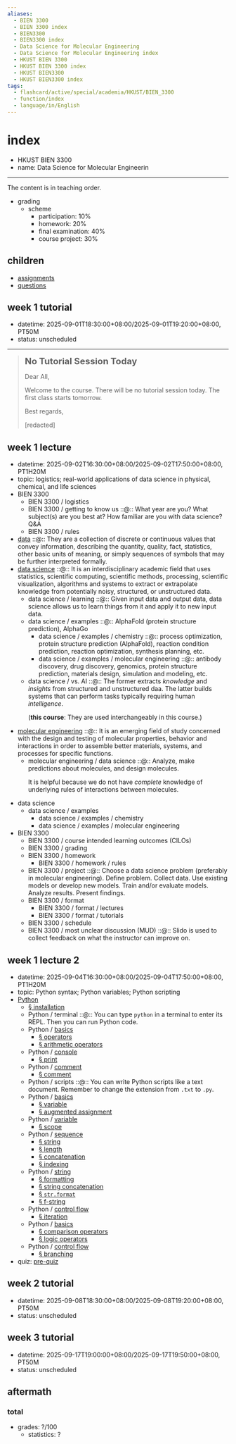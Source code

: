 ```yaml
---
aliases:
  - BIEN 3300
  - BIEN 3300 index
  - BIEN3300
  - BIEN3300 index
  - Data Science for Molecular Engineering
  - Data Science for Molecular Engineering index
  - HKUST BIEN 3300
  - HKUST BIEN 3300 index
  - HKUST BIEN3300
  - HKUST BIEN3300 index
tags:
  - flashcard/active/special/academia/HKUST/BIEN_3300
  - function/index
  - language/in/English
---
```


# index

- HKUST BIEN 3300
- name: Data Science for Molecular Engineerin

---

The content is in teaching order.

- grading
  - scheme
    - participation: 10%
    - homework: 20%
    - final examination: 40%
    - course project: 30%

## children

- [assignments](assignments/index.md)
- [questions](questions.md)

## week 1 tutorial

- datetime: 2025-09-01T18:30:00+08:00/2025-09-01T19:20:00+08:00, PT50M
- status: unscheduled

---

> __<big><big>No Tutorial Session Today</big></big>__
>
> Dear All,
>
> Welcome to the course. There will be no tutorial session today. The first class starts tomorrow.
>
> Best regards,
>
> \[redacted\]

## week 1 lecture

- datetime: 2025-09-02T16:30:00+08:00/2025-09-02T17:50:00+08:00, PT1H20M
- topic: logistics; real-world applications of data science in physical, chemical, and life sciences
- BIEN 3300
  - BIEN 3300 / logistics
  - BIEN 3300 / getting to know us ::@:: What year are you? What subject(s) are you best at? How familiar are you with data science? Q&A <!--SR:!2025-10-26,16,290!2025-12-21,58,310-->
  - BIEN 3300 / rules
- [data](../../../../general/data.md) ::@:: They are a collection of discrete or continuous values that convey information, describing the quantity, quality, fact, statistics, other basic units of meaning, or simply sequences of symbols that may be further interpreted formally. <!--SR:!2025-10-26,16,290!2025-10-26,16,290-->
- [data science](../../../../general/data%20science.md) ::@:: It is an interdisciplinary academic field that uses statistics, scientific computing, scientific methods, processing, scientific visualization, algorithms and systems to extract or extrapolate knowledge from potentially noisy, structured, or unstructured data. <!--SR:!2025-10-25,15,290!2025-12-17,54,310-->
  - data science / learning ::@:: Given input data and output data, data science allows us to learn things from it and apply it to new input data. <!--SR:!2025-10-25,15,290!2025-12-19,56,310-->
  - data science / examples ::@:: AlphaFold \(protein structure prediction\), AlphaGo <!--SR:!2025-10-26,16,290!2025-12-18,55,310-->
    - data science / examples / chemistry ::@:: process optimization, protein structure prediction \(AlphaFold\), reaction condition prediction, reaction optimization, synthesis planning, etc. <!--SR:!2025-10-25,15,290!2025-12-20,57,310-->
    - data science / examples / molecular engineering ::@:: antibody discovery, drug discovery, genomics, protein structure prediction, materials design, simulation and modeling, etc. <!--SR:!2025-10-25,15,290!2025-12-18,55,310-->
  - data science / vs. AI ::@:: The former extracts _knowledge_ and _insights_ from structured and unstructured daa. The latter builds systems that can perform tasks typically requiring human _intelligence_. <p> \(__this course__: They are used interchangeably in this course.\) <!--SR:!2025-10-26,16,290!2025-10-25,15,290-->
- [molecular engineering](../../../../general/molecular%20engineering.md) ::@:: It is an emerging field of study concerned with the design and testing of molecular properties, behavior and interactions in order to assemble better materials, systems, and processes for specific functions. <!--SR:!2025-10-25,15,290!2025-12-17,54,310-->
  - molecular engineering / data science ::@:: Analyze, make predictions about molecules, and design molecules. <p> It is helpful because we do not have _complete_ knowledge of underlying rules of interactions between molecules. <!--SR:!2025-10-25,15,290!2025-10-26,16,290-->
- data science
  - data science / examples
    - data science / examples / chemistry
    - data science / examples / molecular engineering
- BIEN 3300
  - BIEN 3300 / course intended learning outcomes \(CILOs\)
  - BIEN 3300 / grading
  - BIEN 3300 / homework
    - BIEN 3300 / homework / rules
  - BIEN 3300 / project ::@:: Choose a data science problem \(preferably in molecular engineering\). Define problem. Collect data. Use existing models or develop new models. Train and/or evaluate models. Analyze results. Present findings. <!--SR:!2025-10-26,16,290!2025-12-21,58,310-->
  - BIEN 3300 / format
    - BIEN 3300 / format / lectures
    - BIEN 3300 / format / tutorials
  - BIEN 3300 / schedule
  - BIEN 3300 / most unclear discussion \(MUD\) ::@:: Slido is used to collect feedback on what the instructor can improve on. <!--SR:!2025-12-20,57,310!2025-10-26,16,290-->

## week 1 lecture 2

- datetime: 2025-09-04T16:30:00+08:00/2025-09-04T17:50:00+08:00, PT1H20M
- topic: Python syntax; Python variables; Python scripting
- [Python](Python/Python.md)
  - [§ installation](Python/Python.md#installation)
  - Python / terminal ::@:: You can type `python` in a terminal to enter its REPL. Then you can run Python code. <!--SR:!2025-10-26,16,290!2025-10-25,15,290-->
  - Python / [basics](Python/basics.md)
    - [§ operators](Python/basics.md#operators)
    - [§ arithmetic operators](Python/basics.md#arithmetic%20operators)
  - Python / [console](Python/console.md)
    - [§ print](Python/console.md#print)
  - Python / [comment](Python/comment.md)
    - [§ comment](Python/comment.md#comment)
  - Python / scripts ::@:: You can write Python scripts like a text document. Remember to change the extension from `.txt` to `.py`. <!--SR:!2025-12-19,56,310!2025-10-25,15,290-->
  - Python / [basics](Python/basics.md)
    - [§ variable](Python/basics.md#variable)
    - [§ augmented assignment](Python/basics.md#augmented%20assignment)
  - Python / [variable](Python/variable.md)
    - [§ scope](Python/variable.md#scope)
  - Python / [sequence](Python/sequence.md)
    - [§ string](Python/sequence.md#string)
    - [§ length](Python/sequence.md#length)
    - [§ concatenation](Python/sequence.md#concatenation)
    - [§ indexing](Python/sequence.md#indexing)
  - Python / [string](Python/string.md)
    - [§ formatting](Python/string.md#formatting)
    - [§ string concatenation](Python/string.md#string%20concatenation)
    - [§ `str.format`](Python/string.md#`str.format`)
    - [§ f-string](Python/string.md#f-string)
  - Python / [control flow](Python/control%20flow.md)
    - [§ iteration](Python/control%20flow.md#iteration)
  - Python / [basics](Python/basics.md)
    - [§ comparison operators](Python/basics.md#comparison%20operators)
    - [§ logic operators](Python/basics.md#logic%20operators)
  - Python / [control flow](Python/control%20flow.md)
    - [§ branching](Python/control%20flow.md#branching)
- quiz: [pre-quiz](questions/pre-quiz.md)

## week 2 tutorial

- datetime: 2025-09-08T18:30:00+08:00/2025-09-08T19:20:00+08:00, PT50M
- status: unscheduled

## week 3 tutorial

- datetime: 2025-09-17T19:00:00+08:00/2025-09-17T19:50:00+08:00, PT50M
- status: unscheduled

## aftermath

### total

- grades: ?/100
  - statistics: ?
